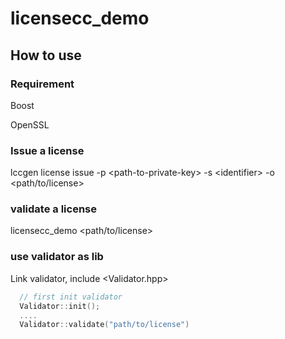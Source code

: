 # licensecc_demo

## How to use
### Requirement
Boost

OpenSSL

### Issue a license
lccgen license issue -p \<path-to-private-key\> -s \<identifier\> -o \<path/to/license\> 

### validate a license
licensecc_demo \<path/to/license\>


### use validator as lib
Link validator, include <Validator.hpp>

```cpp
  // first init validator
  Validator::init();
  ....
  Validator::validate("path/to/license")
```  
